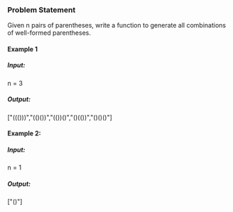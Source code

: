 ### Problem Statement

Given n pairs of parentheses, write a function to generate all combinations of well-formed parentheses.

#### Example 1

##### Input:
n = 3
##### Output: 
["((()))","(()())","(())()","()(())","()()()"]


#### Example 2:

##### Input: 
n = 1
#####  Output: 
["()"]
